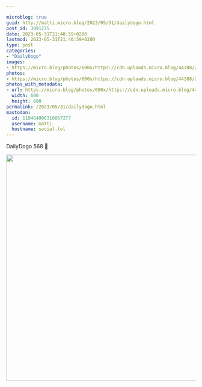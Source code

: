 ```yaml
---

microblog: true
guid: http://matti.micro.blog/2023/05/31/dailydogo.html
post_id: 3091275
date: 2023-05-31T21:40:59+0200
lastmod: 2023-05-31T21:40:59+0200
type: post
categories:
- "DailyDogo"
images:
- https://micro.blog/photos/600x/https://cdn.uploads.micro.blog/44388/2023/ff80f2f6a6.jpg
photos:
- https://micro.blog/photos/600x/https://cdn.uploads.micro.blog/44388/2023/ff80f2f6a6.jpg
photos_with_metadata:
- url: https://micro.blog/photos/600x/https://cdn.uploads.micro.blog/44388/2023/ff80f2f6a6.jpg
  width: 600
  height: 600
permalink: /2023/05/31/dailydogo.html
mastodon:
  id: 110464996316067277
  username: matti
  hostname: social.lol
---
```

DailyDogo 568 🐶

<img src="/media/uploads/2023/ff80f2f6a6.jpg" width="600" height="600" alt="" />
